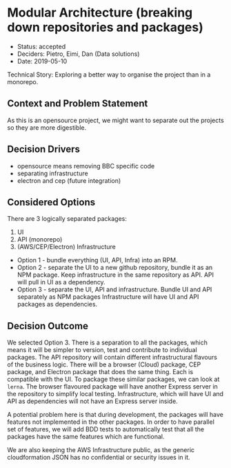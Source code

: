 # Modular Architecture (breaking down repositories and packages)

* Status: accepted
* Deciders: Pietro, Eimi, Dan (Data solutions)
* Date: 2019-05-10

Technical Story: Exploring a better way to organise the project than in a monorepo.

## Context and Problem Statement

As this is an opensource project, we might want to separate out the projects so they are more digestible. 

## Decision Drivers

* opensource means removing BBC specific code
* separating infrastructure
* electron and cep (future integration)

## Considered Options

There are 3 logically separated packages:

1. UI
2. API (monorepo)
3. (AWS/CEP/Electron) Infrastructure

* Option 1 - bundle everything (UI, API, Infra) into an RPM.
* Option 2 - separate the UI to a new github repository, bundle it as an NPM package. Keep infrastructure in the same repository as API. API will pull in UI as a dependency.
* Option 3 - separate the UI, API and infrastructure. Bundle UI and API separately as NPM packages  Infrastructure will have UI and API packages as dependencies.

## Decision Outcome

We selected Option 3.
There is a separation to all the packages, which means it will be simpler to version, test and contribute to individual packages. The API repository will contain different infrastructural flavours of the business logic. There will be a browser (Cloud) package, CEP package, and Electron package that does the same thing. Each is compatible with the UI. To package these similar packages, we can look at `lerna`. The browser flavoured package will have another Express server in the repository to simplify local testing. Infrastructure, which will have UI and API as dependencies will not have an Express server inside.

A potential problem here is that during development, the packages will have features not implemented in the other packages. In order to have parallel set of features, we will add BDD tests to automatically test that all the packages have the same features which are functional.

We are also keeping the AWS Infrastructure public, as the generic cloudformation JSON has no confidential or security issues in it.